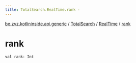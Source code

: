 ```yaml
---
title: TotalSearch.RealTime.rank - 
---
```


[be.zvz.kotlininside.api.generic](../../index.html) / [TotalSearch](../index.html) / [RealTime](index.html) / [rank](./rank.html)

# rank

`val rank: Int`